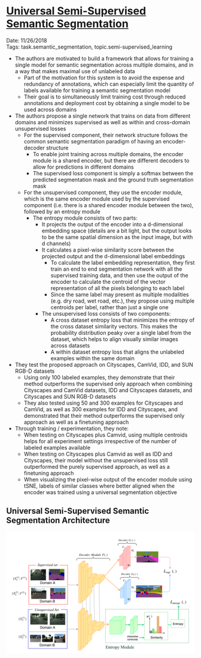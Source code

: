 # [Universal Semi-Supervised Semantic Segmentation](https://arxiv.org/abs/1811.10323)

Date: 11/26/2018  
Tags: task.semantic_segmentation, topic.semi-supervised_learning  

- The authors are motivated to build a framework that allows for training a single model for semantic segmentation across multiple domains, and in a way that makes maximal use of unlabeled data
    - Part of the motivation for this system is to avoid the expense and redundancy of annotations, which can especially limit the quantity of labels available for training a semantic segmentation model
    - Their goal is to simultaneously limit training cost through reduced annotations and deployment cost by obtaining a single model to be used across domains
- The authors propose a single network that trains on data from different domains and minimizes supervised as well as within and cross-domain unsupervised losses
    - For the supervised component, their network structure follows the common semantic segmentation paradigm of having an encoder-decoder structure
        - To enable joint training across multiple domains, the encoder module is a shared encoder, but there are different decoders to allow for predictions in different domains
        - The supervised loss component is simply a softmax between the predicted segmentation mask and the ground truth segmentation mask
    - For the unsupervised component, they use the encoder module, which is the same encoder module used by the supervised component (i.e. there is a shared encoder module between the two), followed by an entropy module
        - The entropy module consists of two parts:
            - It projects the output of the encoder into a d-dimensional embedding space (details are a bit light, but the output looks to be the same spatial dimension as the input image, but with d channels)
            - It calculates a pixel-wise similarity score between the projected output and the d-dimensional label embeddings
                - To calculate the label embedding representation, they first train an end to end segmentation network with all the supervised training data, and then use the output of the encoder to calculate the centroid of the vector representation of all the pixels belonging to each label
                - Since the same label may present as multiple modalities (e.g. dry road, wet road, etc.), they propose using multiple centroids per label, rather than just a single one
            - The unsupervised loss consists of two components:
                - A cross dataset entropy loss that minimizes the entropy of the cross dataset similarity vectors. This makes the probability distribution peaky over a single label from the dataset, which helps to align visually similar images across datasets
                - A within dataset entropy loss that aligns the unlabeled examples within the same domain
- They test the proposed approach on Cityscapes, CamVid, IDD, and SUN RGB-D datasets
    - Using only 100 labeled examples, they demonstrate that their method outperforms the supervised only approach when combining Cityscapes and CamVid datasets, IDD and Cityscapes datasets, and Cityscapes and SUN RGB-D datasets
    - They also tested using 50 and 300 examples for Cityscapes and CamVid, as well as 300 examples for IDD and Cityscapes, and demonstrated that their method outperforms the supervised only approach as well as a finetuning approach
- Through training / experimentation, they note:
    - When testing on Cityscapes plus Camvid, using multiple centroids helps for all experiment settings irrespective of the number of labeled examples available
    - When testing on Cityscapes plus Camvid as well as IDD and Cityscapes, their model without the unsupervised loss still outperformed the purely supervised approach, as well as a finetuning approach
    - When visualizing the pixel-wise output of the encoder module using tSNE, labels of similar classes where better aligned when the encoder was trained using a universal segmentation objective

## Universal Semi-Supervised Semantic Segmentation Architecture

![](./images/semi_supervised_semantic_segmentation.png)
